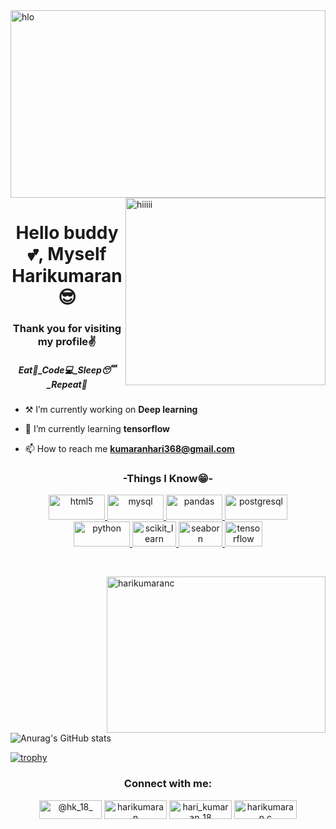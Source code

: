<img align="center" src="https://img.freepik.com/free-vector/data-concept-illustration-idea-collecting-analysing-using_613284-1574.jpg?w=1060&t=st=1685726043~exp=1685726643~hmac=a2f137febf7201fc99629a12969b05899ebcb4c0c0ec7adc7e18be66425c3efa" alt="hlo" height="300" width="100%">
<img align="right" src="https://www.bing.com/th/id/OGC.fc71635c7f1b09ed30413f59bb749582?pid=1.7&rurl=https%3a%2f%2fcdn.dribbble.com%2fusers%2f20368%2fscreenshots%2f4012238%2fdata_scene.gif&ehk=ECXtJw2tY6eCGzPJwDsu%2f9t8tB%2fvV%2bIUsxiCEq0QX84%3d" alt="hiiiii" width="320" height="300">

<h1 align="center">Hello buddy💕, Myself Harikumaran😎</h1>
<h3 align="center">Thank you for visiting my profile✌️</h3>
<h5 align="center">Eat🍴_Code💻_Sleep😴_Repeat🔁</h5>

- ⚒️  I’m currently working on **Deep learning**

- 🌱 I’m currently learning **tensorflow**

- 📫 How to reach me **kumaranhari368@gmail.com**



<h3 align="center">-Things I Know😁-</h3>
<p align="center"> <a href="https://www.w3.org/html/" target="_blank" rel="noreferrer"> <img src="https://img.shields.io/badge/HTML-239120?style=for-the-badge&logo=html5&logoColor=white" alt="html5" width="90" height="40"/> </a>
  <a href="https://www.mysql.com/" target="_blank" rel="noreferrer"> <img src="https://img.shields.io/badge/MySQL-00000F?style=for-the-badge&logo=mysql&logoColor=white" alt="mysql" width="90" height="40"/> </a>
  <a href="https://pandas.pydata.org/" target="_blank" rel="noreferrer"> <img src="https://img.shields.io/badge/pandas-%23150458.svg?style=for-the-badge&logo=pandas&logoColor=white" alt="pandas" width="90" height="40"/> </a>
  <a href="https://www.postgresql.org" target="_blank" rel="noreferrer"> <img src="https://img.shields.io/badge/PostgreSQL-316192?style=for-the-badge&logo=postgresql&logoColor=white" alt="postgresql" width="100" height="40"/> </a> <br>
  <a href="https://www.python.org" target="_blank" rel="noreferrer"> <img src="https://img.shields.io/badge/Python-14354C?style=for-the-badge&logo=python&logoColor=white" alt="python" width="90" height="40"/> </a>
  <a href="https://scikit-learn.org/" target="_blank" rel="noreferrer"> <img src="https://upload.wikimedia.org/wikipedia/commons/0/05/Scikit_learn_logo_small.svg" alt="scikit_learn" width="70" height="40"/> </a>
  <a href="https://seaborn.pydata.org/" target="_blank" rel="noreferrer"> <img src="https://seaborn.pydata.org/_images/logo-mark-lightbg.svg" alt="seaborn" width="70" height="40"/> </a>
  <a href="https://www.tensorflow.org" target="_blank" rel="noreferrer"> <img src="https://www.vectorlogo.zone/logos/tensorflow/tensorflow-icon.svg" alt="tensorflow" width="60" height="40"/> </a> </p><br>

<p><img align="right" src="https://github-readme-streak-stats.herokuapp.com/?user=harikumaranc&" alt="harikumaranc"  height="250" width="350" /></p>

![Anurag's GitHub stats](https://github-readme-stats.vercel.app/api?username=harikumaranc&show_icons=true&theme=tokyonight)


[![trophy](https://github-profile-trophy.vercel.app/?username=harikumaranc&column=-1&theme=dracula)](https://github.com/ryo-ma/github-profile-trophy)

<h3 align="center">Connect with me:</h3>
<p align="center">
<a href="https://twitter.com/@hk_18_" target="blank"><img align="center" src="https://img.shields.io/badge/Twitter-1DA1F2?style=for-the-badge&logo=twitter&logoColor=white" alt="@hk_18_" height="30" width="100" /></a>
<a href="https://fb.com/harikumaran" target="blank"><img align="center" src="https://img.shields.io/badge/Facebook-1877F2?style=for-the-badge&logo=facebook&logoColor=white" alt="harikumaran" height="30" width="100" /></a>
<a href="https://instagram.com/hari_kumaran_18" target="blank"><img align="center" src="https://img.shields.io/badge/Instagram-E4405F?style=for-the-badge&logo=instagram&logoColor=white" alt="hari_kumaran_18" height="30" width="100" /></a>
<a href="https://www.hackerrank.com/harikumaran c" target="blank"><img align="center" src="https://img.shields.io/badge/-Hackerrank-2EC866?style=for-the-badge&logo=HackerRank&logoColor=white" alt="harikumaran c" height="30" width="100" /></a>
</p>



